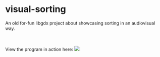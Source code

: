 # visual-sorting
An old for-fun libgdx project about showcasing sorting in an audiovisual way.

<br /><br />
View the program in action here:
<a href="https://www.youtube.com/watch?v=ThSxZI1UqIM"><img src="http://i3.ytimg.com/vi/ThSxZI1UqIM/hqdefault.jpg" /></a>
